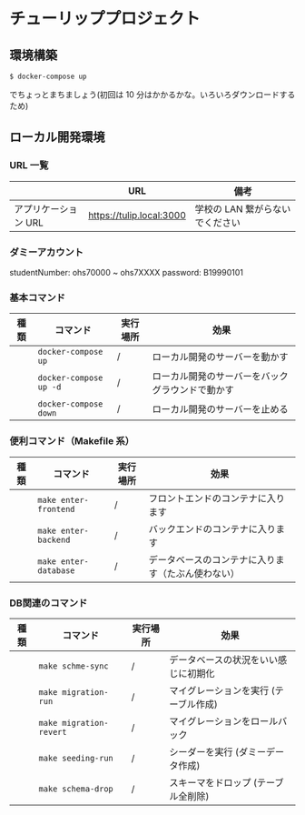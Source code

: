 # チューリッププロジェクト

## 環境構築

```
$ docker-compose up
```

でちょっとまちましょう(初回は 10 分はかかるかな。いろいろダウンロードするため)

## ローカル開発環境

### URL 一覧

|                      | URL                                                  | 備考                            |
| -------------------- | ---------------------------------------------------- | ------------------------------- |
| アプリケーション URL | https://tulip.local:3000 | 学校の LAN 繋がらないでください |

### ダミーアカウント

studentNumber: ohs70000 ~ ohs7XXXX
password: B19990101

### 基本コマンド

| 種類 | コマンド               | 実行場所 | 効果                                             |
| ---- | ---------------------- | -------- | ------------------------------------------------ |
|      | `docker-compose up`    | /        | ローカル開発のサーバーを動かす                   |
|      | `docker-compose up -d` | /        | ローカル開発のサーバーをバックグラウンドで動かす |
|      | `docker-compose down`  | /        | ローカル開発のサーバーを止める                   |

### 便利コマンド（Makefile 系）

| 種類 | コマンド              | 実行場所 | 効果                                               |
| ---- | --------------------- | -------- | -------------------------------------------------- |
|      | `make enter-frontend` | /        | フロントエンドのコンテナに入ります                 |
|      | `make enter-backend`  | /        | バックエンドのコンテナに入ります                   |
|      | `make enter-database` | /        | データベースのコンテナに入ります（たぶん使わない） |

### DB関連のコマンド

| 種類 | コマンド              | 実行場所 | 効果                                               |
| ---- | ------------------------- | -------- | --------------------------------------------- |
|      | `make schme-sync`     | /        | データベースの状況をいい感じに初期化              |
|      | `make migration-run`     | /        | マイグレーションを実行 (テーブル作成)               |
|      | `make migration-revert`  | /        | マイグレーションをロールバック                 |
|      | `make seeding-run`       | /        | シーダーを実行 (ダミーデータ作成)  |
|      | `make schema-drop`       | /        | スキーマをドロップ (テーブル全削除)  |
